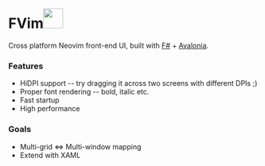 # FVim<img src="https://github.com/yatli/fvim/raw/master/Assets/fvim.png" width="40" height="40">

Cross platform Neovim front-end UI, built with [F#](https://fsharp.org/) + [Avalonia](http://avaloniaui.net/).

### Features

- HiDPI support -- try dragging it across two screens with different DPIs ;)
- Proper font rendering -- bold, italic etc.
- Fast startup
- High performance

### Goals

- Multi-grid <=> Multi-window mapping
- Extend with XAML
